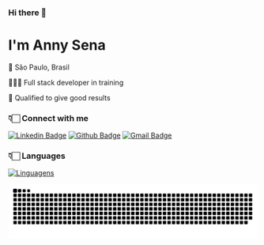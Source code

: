 ### Hi there 👋

# I'm Anny Sena

📍 São Paulo, Brasil

👩🏻‍💻 Full stack developer in training

📑 Qualified to give good results

### 👇🏻 Connect with me

[![Linkedin Badge](https://img.shields.io/badge/-LinkedIn-blue?style=flat-square&logo=Linkedin&logoColor=white&link=https://www.linkedin.com/in/annydossantosenavaz/)](https://www.linkedin.com/in/annydossantosenavaz/)
[![Github Badge](https://img.shields.io/badge/-Github-000?style=flat-square&logo=Github&logoColor=white&link=https://github.com/annysena)](https://github.com/annysena)
[![Gmail Badge](https://img.shields.io/badge/-Gmail-red?style=flat-square&logo=Gmail&logoColor=white&link=mailto:annysena.as44@gmail.com)](mailto:annysena.as44@gmail.com)

### 👇🏻 Languages

[![Linguagens](https://github-readme-stats.vercel.app/api/top-langs/?username=annysena&theme=tokyonight&layout=compact)](https://github.com/annysena/github-readme-stats)
<p align="center">


  ![Snake animation](https://github.com/ellen2121/ellen2121/blob/output/github-contribution-grid-snake.svg)
 
</div>
 
